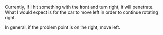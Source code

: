 
Currently, If I hit something with the front and turn right, it will penetrate. What I would expect is for the car to move left in order to continue rotating right.

In general, if the problem point is on the right, move left.